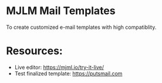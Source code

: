 # MJLM Mail Templates

To create customized e-mail templates with high compatiblity.

# Resources:

- Live editor: https://mjml.io/try-it-live/
- Test finalized template: https://putsmail.com

